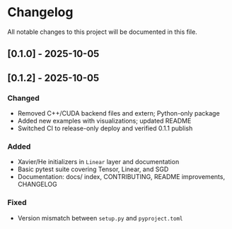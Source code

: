 # Changelog

All notable changes to this project will be documented in this file.

## [0.1.0] - 2025-10-05
## [0.1.2] - 2025-10-05
### Changed
- Removed C++/CUDA backend files and extern; Python-only package
- Added new examples with visualizations; updated README
- Switched CI to release-only deploy and verified 0.1.1 publish

### Added
- Xavier/He initializers in `Linear` layer and documentation
- Basic pytest suite covering Tensor, Linear, and SGD
- Documentation: docs/ index, CONTRIBUTING, README improvements, CHANGELOG

### Fixed
- Version mismatch between `setup.py` and `pyproject.toml`
